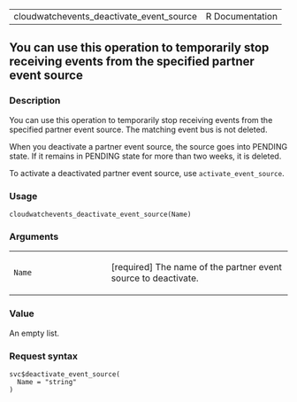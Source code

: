 <table style="width: 100%;">
<tbody>
<tr class="odd">
<td>cloudwatchevents_deactivate_event_source</td>
<td style="text-align: right;">R Documentation</td>
</tr>
</tbody>
</table>

## You can use this operation to temporarily stop receiving events from the specified partner event source

### Description

You can use this operation to temporarily stop receiving events from the
specified partner event source. The matching event bus is not deleted.

When you deactivate a partner event source, the source goes into PENDING
state. If it remains in PENDING state for more than two weeks, it is
deleted.

To activate a deactivated partner event source, use
`activate_event_source`.

### Usage

    cloudwatchevents_deactivate_event_source(Name)

### Arguments

<table>
<colgroup>
<col style="width: 35%" />
<col style="width: 65%" />
</colgroup>
<tbody>
<tr class="odd">
<td><code
id="cloudwatchevents_deactivate_event_source_:_Name">Name</code></td>
<td><p>[required] The name of the partner event source to
deactivate.</p></td>
</tr>
</tbody>
</table>

### Value

An empty list.

### Request syntax

    svc$deactivate_event_source(
      Name = "string"
    )
